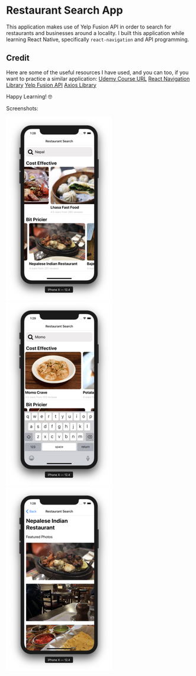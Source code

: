 # Restaurant Search App
This application makes use of Yelp Fusion API in order to search for restaurants and businesses around a locality. I built this application while learning React Native, specifically `react-navigation` and API programming.

## Credit
Here are some of the useful resources I have used, and you can too, if you want to practice a similar application:
[Udemy Course URL](https://www.udemy.com/course/the-complete-react-native-and-redux-course/)
[React Navigation Library](https://github.com/react-navigation/react-navigation)
[Yelp Fusion API](https://www.yelp.com/fusion)
[Axios Library](https://github.com/axios/axios)

Happy Learning! 🤓

Screenshots:  

![](/screenshots/1.png)
![](/screenshots/2.png)
![](/screenshots/3.png)
